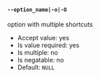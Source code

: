 #### `--option_name|-o|-O`

option with multiple shortcuts

* Accept value: yes
* Is value required: yes
* Is multiple: no
* Is negatable: no
* Default: `NULL`
